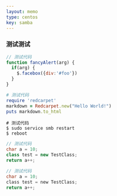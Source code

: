 ```yaml
---
layout: memo
type: centos
key: samba
---
```


### 测试测试


```javascript
// 测试代码
function fancyAlert(arg) {
  if(arg) {
    $.facebox({div:'#foo'})
  }
}
```

```ruby
# 测试代码
require 'redcarpet'
markdown = Redcarpet.new("Hello World!")
puts markdown.to_html
```

```shell
# 测试代码
$ sudo service smb restart
$ reboot
```

```c++
// 测试代码
char a = 10;
class test = new TestClass;
return a++;
```

```c
// 测试代码
char a = 10;
class test = new TestClass;
return a++;
```


